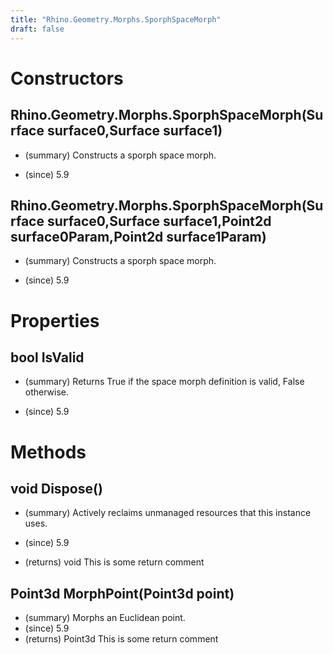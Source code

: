 ```yaml
---
title: "Rhino.Geometry.Morphs.SporphSpaceMorph"
draft: false
---
```


# Constructors
## Rhino.Geometry.Morphs.SporphSpaceMorph(Surface surface0,Surface surface1)
- (summary) 
     Constructs a sporph space morph.
     
- (since) 5.9
## Rhino.Geometry.Morphs.SporphSpaceMorph(Surface surface0,Surface surface1,Point2d surface0Param,Point2d surface1Param)
- (summary) 
     Constructs a sporph space morph.
     
- (since) 5.9
# Properties
## bool IsValid
- (summary) 
     Returns True if the space morph definition is valid, False otherwise.
     
- (since) 5.9
# Methods
## void Dispose()
- (summary) 
     Actively reclaims unmanaged resources that this instance uses.
     
- (since) 5.9
- (returns) void This is some return comment
## Point3d MorphPoint(Point3d point)
- (summary) Morphs an Euclidean point.
- (since) 5.9
- (returns) Point3d This is some return comment
